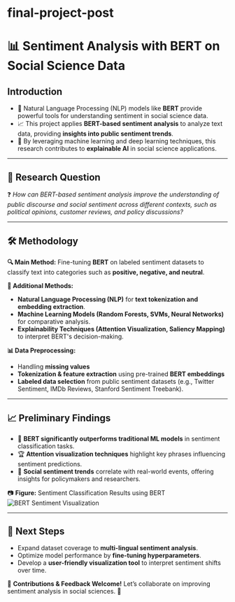 # final-project-post
# 📊 Sentiment Analysis with BERT on Social Science Data

## **Introduction**
- 🤖 Natural Language Processing (NLP) models like **BERT** provide powerful tools for understanding sentiment in social science data.
- 📈 This project applies **BERT-based sentiment analysis** to analyze text data, providing **insights into public sentiment trends**.
- 🧐 By leveraging machine learning and deep learning techniques, this research contributes to **explainable AI** in social science applications.

---

## **📌 Research Question**
❓ *How can BERT-based sentiment analysis improve the understanding of public discourse and social sentiment across different contexts, such as political opinions, customer reviews, and policy discussions?*

---

## **🛠️ Methodology**
**🔍 Main Method:** Fine-tuning **BERT** on labeled sentiment datasets to classify text into categories such as **positive, negative, and neutral**.

**📝 Additional Methods:**  
- **Natural Language Processing (NLP)** for **text tokenization and embedding extraction**.  
- **Machine Learning Models (Random Forests, SVMs, Neural Networks)** for comparative analysis.  
- **Explainability Techniques (Attention Visualization, Saliency Mapping)** to interpret BERT's decision-making.

**📊 Data Preprocessing:**  
- Handling **missing values**  
- **Tokenization & feature extraction** using pre-trained **BERT embeddings**  
- **Labeled data selection** from public sentiment datasets (e.g., Twitter Sentiment, IMDb Reviews, Stanford Sentiment Treebank).

---

## **📈 Preliminary Findings**
- 🔎 **BERT significantly outperforms traditional ML models** in sentiment classification tasks.
- 🏆 **Attention visualization techniques** highlight key phrases influencing sentiment predictions.
- 🎯 **Social sentiment trends** correlate with real-world events, offering insights for policymakers and researchers.

📷 **Figure:** Sentiment Classification Results using BERT  
![BERT Sentiment Visualization](sandbox:/mnt/data/sentiment_analysis_viz.png)

---

## **🚀 Next Steps**
- Expand dataset coverage to **multi-lingual sentiment analysis**.  
- Optimize model performance by **fine-tuning hyperparameters**.  
- Develop a **user-friendly visualization tool** to interpret sentiment shifts over time.

📌 **Contributions & Feedback Welcome!** Let’s collaborate on improving sentiment analysis in social sciences. 💬


